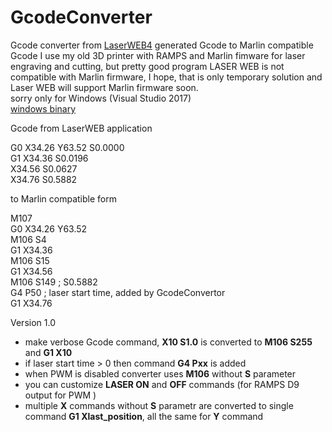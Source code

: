 # GcodeConverter
Gcode converter from [LaserWEB4](https://github.com/LaserWeb/LaserWeb4) generated Gcode to Marlin compatible Gcode
I use my old 3D printer with RAMPS and Marlin fimware for laser engraving and cutting, but pretty good program LASER WEB is not compatible with Marlin firmware, I hope, that is only temporary solution and Laser WEB will support Marlin firmware soon.  
sorry only for Windows (Visual Studio 2017)  
[windows binary](..\raw\master\gcodeconverter.exe)

Gcode from LaserWEB application
  
  G0 X34.26 Y63.52 S0.0000  
  G1 X34.36 S0.0196  
  X34.56 S0.0627  
  X34.76 S0.5882

to Marlin compatible form
  
  M107  
  G0 X34.26 Y63.52   
  M106 S4  
  G1 X34.36   
  M106 S15  
  G1 X34.56   
  M106 S149 ; S0.5882  
  G4 P50    ; laser start time, added by GcodeConvertor  
  G1 X34.76 

Version 1.0
  * make verbose Gcode command, **X10 S1.0** is converted to **M106 S255** and **G1 X10**
  * if laser start time > 0 then command **G4 Pxx** is added
  * when PWM is disabled converter uses  **M106** without **S** parameter
  * you can customize **LASER ON** and **OFF** commands (for RAMPS D9 output for PWM )
  * multiple **X** commands without **S** parametr are converted to single command **G1 Xlast_position**, all the same for **Y** command
